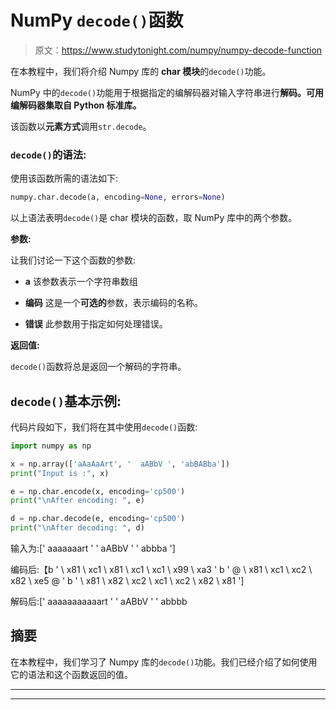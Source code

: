 # NumPy `decode()`函数

> 原文：<https://www.studytonight.com/numpy/numpy-decode-function>

在本教程中，我们将介绍 Numpy 库的 **char 模块**的`decode()`功能。

NumPy 中的`decode()`功能用于根据指定的编解码器对输入字符串进行**解码。可用编解码器集取自 Python 标准库。**

该函数以**元素方式**调用`str.decode`。

### `decode()`的语法:

使用该函数所需的语法如下:

```py
numpy.char.decode(a, encoding=None, errors=None)
```

以上语法表明`decode()`是 char 模块的函数，取 NumPy 库中的两个参数。

**参数:**

让我们讨论一下这个函数的参数:

*   **a**
    该参数表示一个字符串数组

*   **编码**
    这是一个**可选的**参数，表示编码的名称。

*   **错误**
    此参数用于指定如何处理错误。

**返回值:**

`decode()`函数将总是返回一个解码的字符串。

## `decode()`基本示例:

代码片段如下，我们将在其中使用`decode()`函数:

```py
import numpy as np

x = np.array(['aAaAaArt', '  aABbV ', 'abBABba'])
print("Input is :", x)

e = np.char.encode(x, encoding='cp500')
print("\nAfter encoding: ", e)

d = np.char.decode(e, encoding='cp500')
print("\nAfter decoding: ", d)
```

输入为:[' aaaaaaart ' ' aABbV ' ' abbba ']

编码后:【b ' \ x81 \ xc1 \ x81 \ xc1 \ xc1 \ x99 \ xa3 ' b ' @ \ x81 \ xc1 \ xc2 \ x82 \ xe5 @ '
b ' \ x81 \ x82 \ xc2 \ xc1 \ xc2 \ x82 \ x81 ']

解码后:[' aaaaaaaaaaart ' ' aABbV ' ' abbbb

## 摘要

在本教程中，我们学习了 Numpy 库的`decode()`功能。我们已经介绍了如何使用它的语法和这个函数返回的值。

* * *

* * *